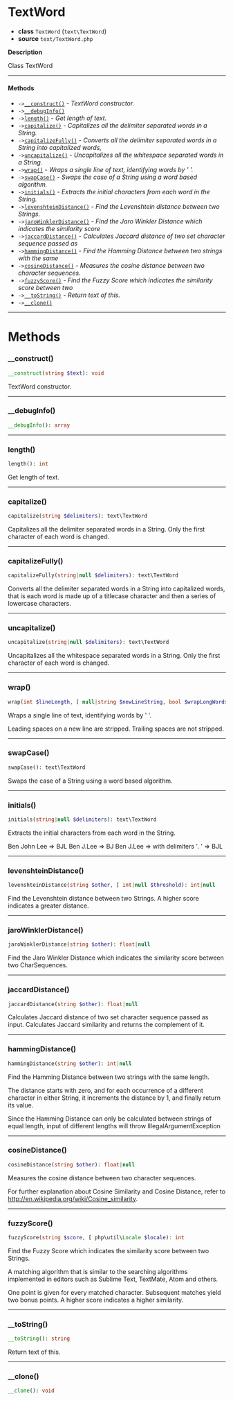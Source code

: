 # TextWord

- **class** `TextWord` (`text\TextWord`)
- **source** `text/TextWord.php`

**Description**

Class TextWord

---

#### Methods

- `->`[`__construct()`](#method-__construct) - _TextWord constructor._
- `->`[`__debugInfo()`](#method-__debuginfo)
- `->`[`length()`](#method-length) - _Get length of text._
- `->`[`capitalize()`](#method-capitalize) - _Capitalizes all the delimiter separated words in a String._
- `->`[`capitalizeFully()`](#method-capitalizefully) - _Converts all the delimiter separated words in a String into capitalized words,_
- `->`[`uncapitalize()`](#method-uncapitalize) - _Uncapitalizes all the whitespace separated words in a String._
- `->`[`wrap()`](#method-wrap) - _Wraps a single line of text, identifying words by ' '._
- `->`[`swapCase()`](#method-swapcase) - _Swaps the case of a String using a word based algorithm._
- `->`[`initials()`](#method-initials) - _Extracts the initial characters from each word in the String._
- `->`[`levenshteinDistance()`](#method-levenshteindistance) - _Find the Levenshtein distance between two Strings._
- `->`[`jaroWinklerDistance()`](#method-jarowinklerdistance) - _Find the Jaro Winkler Distance which indicates the similarity score_
- `->`[`jaccardDistance()`](#method-jaccarddistance) - _Calculates Jaccard distance of two set character sequence passed as_
- `->`[`hammingDistance()`](#method-hammingdistance) - _Find the Hamming Distance between two strings with the same_
- `->`[`cosineDistance()`](#method-cosinedistance) - _Measures the cosine distance between two character sequences._
- `->`[`fuzzyScore()`](#method-fuzzyscore) - _Find the Fuzzy Score which indicates the similarity score between two_
- `->`[`__toString()`](#method-__tostring) - _Return text of this._
- `->`[`__clone()`](#method-__clone)

---
# Methods

<a name="method-__construct"></a>

### __construct()
```php
__construct(string $text): void
```
TextWord constructor.

---

<a name="method-__debuginfo"></a>

### __debugInfo()
```php
__debugInfo(): array
```

---

<a name="method-length"></a>

### length()
```php
length(): int
```
Get length of text.

---

<a name="method-capitalize"></a>

### capitalize()
```php
capitalize(string $delimiters): text\TextWord
```
Capitalizes all the delimiter separated words in a String.
Only the first character of each word is changed.

---

<a name="method-capitalizefully"></a>

### capitalizeFully()
```php
capitalizeFully(string|null $delimiters): text\TextWord
```
Converts all the delimiter separated words in a String into capitalized words,
that is each word is made up of a titlecase character and then a series of
lowercase characters.

---

<a name="method-uncapitalize"></a>

### uncapitalize()
```php
uncapitalize(string|null $delimiters): text\TextWord
```
Uncapitalizes all the whitespace separated words in a String.
Only the first character of each word is changed.

---

<a name="method-wrap"></a>

### wrap()
```php
wrap(int $lineLength, [ null|string $newLineString, bool $wrapLongWords): text\TextWord
```
Wraps a single line of text, identifying words by ' '.

Leading spaces on a new line are stripped.
Trailing spaces are not stripped.

---

<a name="method-swapcase"></a>

### swapCase()
```php
swapCase(): text\TextWord
```
Swaps the case of a String using a word based algorithm.

---

<a name="method-initials"></a>

### initials()
```php
initials(string|null $delimiters): text\TextWord
```
Extracts the initial characters from each word in the String.

Ben John Lee => BJL
Ben J.Lee => BJ
Ben J.Lee => with delimiters '. ' => BJL

---

<a name="method-levenshteindistance"></a>

### levenshteinDistance()
```php
levenshteinDistance(string $other, [ int|null $threshold): int|null
```
Find the Levenshtein distance between two Strings.
A higher score indicates a greater distance.

---

<a name="method-jarowinklerdistance"></a>

### jaroWinklerDistance()
```php
jaroWinklerDistance(string $other): float|null
```
Find the Jaro Winkler Distance which indicates the similarity score
between two CharSequences.

---

<a name="method-jaccarddistance"></a>

### jaccardDistance()
```php
jaccardDistance(string $other): float|null
```
Calculates Jaccard distance of two set character sequence passed as
input. Calculates Jaccard similarity and returns the complement of it.

---

<a name="method-hammingdistance"></a>

### hammingDistance()
```php
hammingDistance(string $other): int|null
```
Find the Hamming Distance between two strings with the same
length.

The distance starts with zero, and for each occurrence of a
different character in either String, it increments the distance
by 1, and finally return its value.

Since the Hamming Distance can only be calculated between strings of equal length, input of different lengths
will throw IllegalArgumentException

---

<a name="method-cosinedistance"></a>

### cosineDistance()
```php
cosineDistance(string $other): float|null
```
Measures the cosine distance between two character sequences.

For further explanation about Cosine Similarity and Cosine Distance, refer to
http://en.wikipedia.org/wiki/Cosine_similarity.

---

<a name="method-fuzzyscore"></a>

### fuzzyScore()
```php
fuzzyScore(string $score, [ php\util\Locale $locale): int
```
Find the Fuzzy Score which indicates the similarity score between two
Strings.

A matching algorithm that is similar to the searching algorithms implemented in editors such
as Sublime Text, TextMate, Atom and others.

One point is given for every matched character. Subsequent matches yield two bonus points. A higher score
indicates a higher similarity.

---

<a name="method-__tostring"></a>

### __toString()
```php
__toString(): string
```
Return text of this.

---

<a name="method-__clone"></a>

### __clone()
```php
__clone(): void
```